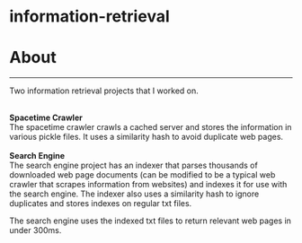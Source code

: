 # information-retrieval



# About
-----------------------------------

Two information retrieval projects that I worked on. 
<br><br>


**Spacetime Crawler**
<br>
The spacetime crawler crawls a cached server and stores the information in various pickle files. It uses a similarity hash to 
avoid duplicate web pages.
<br><br>
**Search Engine**
<br>
The search engine project has an indexer that parses thousands of downloaded web page documents (can be modified to be a typical 
web crawler that scrapes information from websites) and indexes it for use with the search engine. The indexer also uses a
similarity hash to ignore duplicates and stores indexes on regular txt files. 

The search engine uses the indexed txt files to return relevant web pages in under 300ms.
